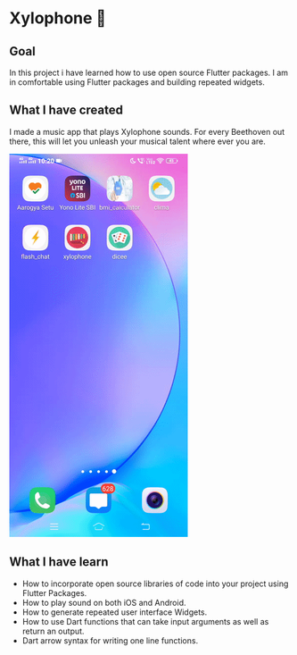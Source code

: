 # Xylophone 🎹

## Goal

In this project i have learned how to use open source Flutter packages.  I am in  comfortable using Flutter packages and building repeated widgets.


## What I have created

I made  a music app that plays Xylophone sounds. For every Beethoven out there, this will let you unleash your musical talent where ever you are. 

![Finished App](https://github.com/dhanunda/vedios/blob/master/Xylophone-gif.gif)

## What I have learn

- How to incorporate open source libraries of code into your project using Flutter Packages.
- How to play sound on both iOS and Android.
- How to generate repeated user interface Widgets.
- How to use Dart functions that can take input arguments as well as return an output.
- Dart arrow syntax for writing one line functions.

